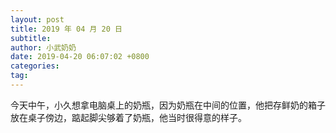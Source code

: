 ```yaml
---
layout: post
title: 2019 年 04 月 20 日
subtitle:
author: 小武奶奶
date: 2019-04-20 06:07:02 +0800
categories:
tag:
---
```


今天中午，小久想拿电脑桌上的奶瓶，因为奶瓶在中间的位置，他把存鲜奶的箱子放在桌子傍边，踮起脚尖够着了奶瓶，他当时很得意的样子。